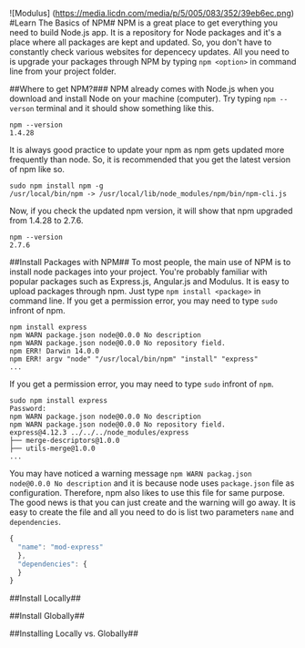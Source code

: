 ![Modulus] (https://media.licdn.com/media/p/5/005/083/352/39eb6ec.png)
#Learn The Basics of NPM#
NPM is a great place to get everything you need to build Node.js app. It is a repository for Node packages and it's a place where all packages are kept and updated. So, you don't have to constantly check various websites for depencecy updates. All you need to is upgrade your packages through NPM by typing `npm <option>` in command line from your project folder. 

##Where to get NPM?###
NPM already comes with Node.js when you download and install Node on your machine (computer). Try typing `npm --verson` terminal and it should show something like this.
```
npm --version
1.4.28
```
It is always good practice to update your npm as npm gets updated more frequently than node. So, it is recommended that you get the latest version of npm like so. 
```
sudo npm install npm -g
/usr/local/bin/npm -> /usr/local/lib/node_modules/npm/bin/npm-cli.js
```
Now, if you check the updated npm version, it will show that npm upgraded from 1.4.28 to 2.7.6.
```
npm --version
2.7.6
```
##Install Packages with NPM##
To most people, the main use of NPM is to install node packages into your project. You're probably familiar with popular packages such as Express.js, Angular.js and Modulus. It is easy to upload packages through npm. Just type `npm install <package>` in command line. If you get a permission error, you may need to type `sudo` infront of npm. 
```
npm install express
npm WARN package.json node@0.0.0 No description
npm WARN package.json node@0.0.0 No repository field.
npm ERR! Darwin 14.0.0
npm ERR! argv "node" "/usr/local/bin/npm" "install" "express"
...
```
If you get a permission error, you may need to type `sudo` infront of `npm`. 
```
sudo npm install express
Password:
npm WARN package.json node@0.0.0 No description
npm WARN package.json node@0.0.0 No repository field.
express@4.12.3 ../../../node_modules/express
├── merge-descriptors@1.0.0
├── utils-merge@1.0.0
...
```
You may have noticed a warning message `npm WARN packag.json node@0.0.0 No description` and it is because node uses `package.json` file as configuration. Therefore, npm also likes to use this file for same purpose. The good news is that you can just create and the warning will go away. It is easy to create the file and all you need to do is list two parameters `name` and `dependencies`. 
```javascript
{
  "name": "mod-express"
  },
  "dependencies": {
  }
}
```

##Install Locally##

##Install Globally##

##Installing Locally vs. Globally##

